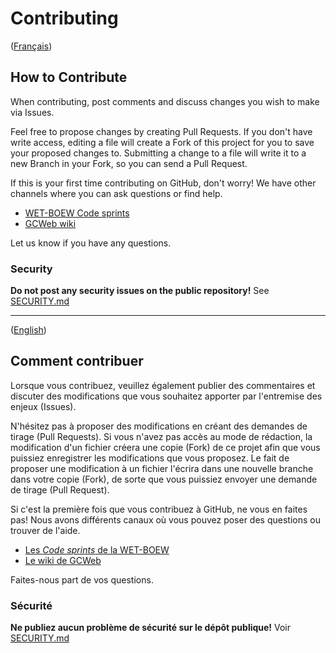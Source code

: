 # Contributing

([Français](#comment-contribuer))

## How to Contribute

When contributing, post comments and discuss changes you wish to make via Issues.

Feel free to propose changes by creating Pull Requests. If you don't have write access, editing a file will create a Fork of this project for you to save your proposed changes to. Submitting a change to a file will write it to a new Branch in your Fork, so you can send a Pull Request.

If this is your first time contributing on GitHub, don't worry! We have other channels where you can ask questions or find help.
* [WET-BOEW Code sprints](https://github.com/wet-boew/wet-boew/wiki/WET-BOEW-Code-sprint)
* [GCWeb wiki](https://github.com/wet-boew/gcweb/wiki/)

Let us know if you have any questions.

### Security

**Do not post any security issues on the public repository!** See [SECURITY.md](SECURITY.md)

______________________

([English](#how-to-contribe))

## Comment contribuer

Lorsque vous contribuez, veuillez également publier des commentaires et discuter des modifications que vous souhaitez apporter par l'entremise des enjeux (Issues).

N'hésitez pas à proposer des modifications en créant des demandes de tirage (Pull Requests). Si vous n'avez pas accès au mode de rédaction, la modification d'un fichier créera une copie (Fork) de ce projet afin que vous puissiez enregistrer les modifications que vous proposez. Le fait de proposer une modification à un fichier l'écrira dans une nouvelle branche dans votre copie (Fork), de sorte que vous puissiez envoyer une demande de tirage (Pull Request).

Si c'est la première fois que vous contribuez à GitHub, ne vous en faites pas! Nous avons différents canaux où vous pouvez poser des questions ou trouver de l'aide.
* [Les _Code sprints_ de la WET-BOEW](https://github.com/wet-boew/wet-boew/wiki/WET-BOEW-Code-sprint)
* [Le wiki de GCWeb](https://github.com/wet-boew/gcweb/wiki/)

Faites-nous part de vos questions.

### Sécurité

**Ne publiez aucun problème de sécurité sur le dépôt publique!** Voir [SECURITY.md](SECURITY.md)

